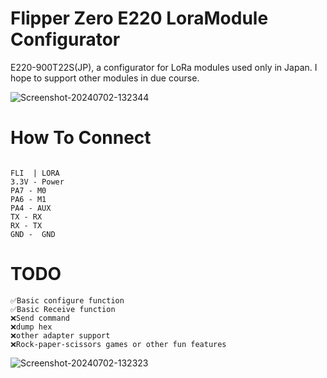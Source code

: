 # Flipper Zero E220 LoraModule Configurator

E220-900T22S(JP), a configurator for LoRa modules used only in Japan.
I hope to support other modules in due course.


![Screenshot-20240702-132344](https://github.com/crackerjacques/Flipper_E220_Lora_Module_Configurator/assets/129548912/00074dbb-6284-4063-a699-54a6d65b75d5)



# How To Connect


```

FLI  | LORA
3.3V - Power
PA7 - M0
PA6 - M1
PA4 - AUX
TX - RX
RX - TX
GND -  GND
```

# TODO
```
✅Basic configure function
✅Basic Receive function
❌Send command
❌dump hex
❌other adapter support
❌Rock-paper-scissors games or other fun features
```

![Screenshot-20240702-132323](https://github.com/crackerjacques/Flipper_E220_Lora_Module_Configurator/assets/129548912/84d7d9bc-9452-457a-8936-2e802824d270)
